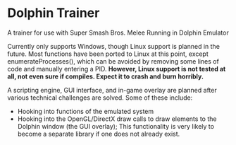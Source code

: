 # Dolphin Trainer
A trainer for use with Super Smash Bros. Melee Running in Dolphin Emulator

Currently only supports Windows, though Linux support is planned in the future. Most functions have been ported to Linux at this point, except enumerateProcesses(), which can be avoided by removing some lines of code and manually entering a PID. **However, Linux support is not tested at all, not even sure if compiles. Expect it to crash and burn horribly.**

A scripting engine, GUI interface, and in-game overlay are planned after various technical challenges are solved. Some of these include:
  + Hooking into functions of the emulated system
  + Hooking into the OpenGL/DirectX draw calls to draw elements to the Dolphin window (the GUI overlay); This functionality is very likely to become a separate library if one does not already exist.
